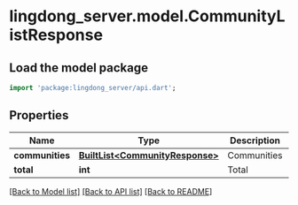 # lingdong_server.model.CommunityListResponse

## Load the model package
```dart
import 'package:lingdong_server/api.dart';
```

## Properties
Name | Type | Description | Notes
------------ | ------------- | ------------- | -------------
**communities** | [**BuiltList&lt;CommunityResponse&gt;**](CommunityResponse.md) | Communities | 
**total** | **int** | Total | 

[[Back to Model list]](../README.md#documentation-for-models) [[Back to API list]](../README.md#documentation-for-api-endpoints) [[Back to README]](../README.md)


